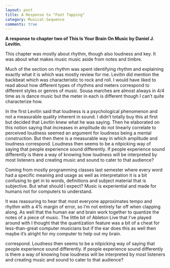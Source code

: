 ```yaml
---
layout: post
title: A Response to "Foot Tapping"
category: Musical-Sequence
comments: true
---
```


**A response to chapter two of This Is Your Brain On Music by Daniel J. Levitin.**

This chapter was mostly about rhythm, though also loudness and key. It was about what makes music music aside from notes and timbre.

Much of the section on rhythm was spent identifying rhythm and explaining exactly what it is which was mostly review for me. Levitin did mention the backbeat which was characteristic to rock and roll. I would have liked to read about how different types of rhythms and meters correspond to different styles or genres of music. Sousa marches are almost always in 4/4 time as is dance music but the meter in each is different though I can’t quite characterize how.

In the first Levitin said that loudness is a psychological phenomenon and not a measurable quality inherent in sound. I didn’t totally buy this at first but decided that Levitin knew what he was saying. Then he elaborated on this notion saying that increases in amplitude do not linearly correlate to perceived loudness seemed an argument for loudness being a mental construction. But then there is a measurable way in which amplitude and loudness correspond. Loudness then seems to be a nitpicking way of saying that people experience sound differently. If people experience sound differently is there a way of knowing how loudness will be interpreted by most listeners and creating music and sound to cater to that audience?

Coming from mostly programming classes last semester where every word had a specific meaning and usage as well as interpretation it is a bit confusing to get in to words, definitions and subject material that is subjective. But what should I expect? Music is experiential and made for humans not for computers to understand.

It was reassuring to hear that most everyone approximates tempo and rhythm with a 4% margin of error, so I’m not entirely far off when clapping along. As well that the human ear and brain work together to quantize the notes of a piece of music. The little bit of Ableton Live that I’ve played around with I thought that the quantization feature was a bit of a cheat for less-than-great computer musicians but if the ear does this as well then maybe it’s alright for my computer to help out my brain.

correspond. Loudness then seems to be a nitpicking way of saying that people experience sound differently. If people experience sound differently is there a way of knowing how loudness will be interpreted by most listeners and creating music and sound to cater to that audience?